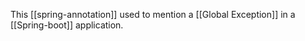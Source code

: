 
This [[spring-annotation]] used to mention a [[Global Exception]] in a [[Spring-boot]] application.